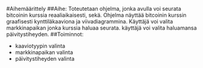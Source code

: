 #Aihemäärittely
##Aihe:
Toteutetaan ohjelma, jonka avulla voi seurata bitcoinin kurssia reaaliaikaisesti, sekä. Ohjelma näyttää bitcoinin kurssin graafisesti kynttiläkaaviona ja viivadiagrammina. Käyttäjä voi valita markkinapaikan jonka kurssia haluaa seurata. käyttäjä voi valita haluamansa päivitystiheyden.
##Toiminnot:
* kaaviotyypin valinta
* markkinapaikan valinta
* päivitystiheyden valinta
